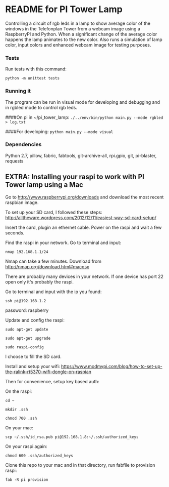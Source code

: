 # README for PI Tower Lamp
Controlling a circuit of rgb leds in a lamp to show average color of the windows in the Telefonplan Tower from a webcam image using a RaspberryPI and Python. When a significant change of the average color happens the lamp animates to the new color. Also runs a simulation of lamp color, input colors and enhanced webcam image for testing purposes.

### Tests
Run tests with this command:

`python -m unittest tests`

### Running it
The program can be run in visual mode for developing and debugging and in rgbled mode to control rgb leds.

####On pi in ~/pi_tower_lamp:
`./../env/bin/python main.py --mode rgbled > log.txt`

####For developing:
`python main.py --mode visual`

### Dependencies
Python 2.7, pillow, fabric, fabtools, git-archive-all, rpi.gpio, git, pi-blaster, requests

## EXTRA: Installing your raspi to work with PI Tower lamp using a Mac
Go to http://www.raspberrypi.org/downloads and download the most recent raspbian image.

To set up your SD card, I followed these steps:
http://alltheware.wordpress.com/2012/12/11/easiest-way-sd-card-setup/

Insert the card, plugin an ethernet cable. Power on the raspi and wait a few seconds.

Find the raspi in your network. Go to terminal and input:

`nmap 192.168.1.1/24`

Nmap can take a few minutes. Download from http://nmap.org/download.html#macosx

There are probably many devices in your network. If one device has port 22 open only it's probably the raspi.

Go to terminal and input with the ip you found:

`ssh pi@192.168.1.2`

password: raspberry

Update and config the raspi:

`sudo apt-get update`

`sudo apt-get upgrade`

`sudo raspi-config`

I choose to fill the SD card.

Install and setup your wifi:
https://www.modmypi.com/blog/how-to-set-up-the-ralink-rt5370-wifi-dongle-on-raspian

Then for convenience, setup key based auth:

On the raspi:

`cd ~`

`mkdir .ssh`

`chmod 700 .ssh`


On your mac:

`scp ~/.ssh/id_rsa.pub pi@192.168.1.8:~/.ssh/authorized_keys`

On your raspi again:

`chmod 600 .ssh/authorized_keys`

Clone this repo to your mac and in that directory, run fabfile to provision raspi:

`fab -R pi provision`